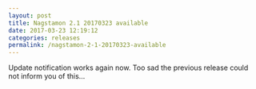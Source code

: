 ```yaml
---
layout: post
title: Nagstamon 2.1 20170323 available
date: 2017-03-23 12:19:12
categories: releases
permalink: /nagstamon-2-1-20170323-available
---
```


Update notification works again now. Too sad the previous release could not inform you of this…


